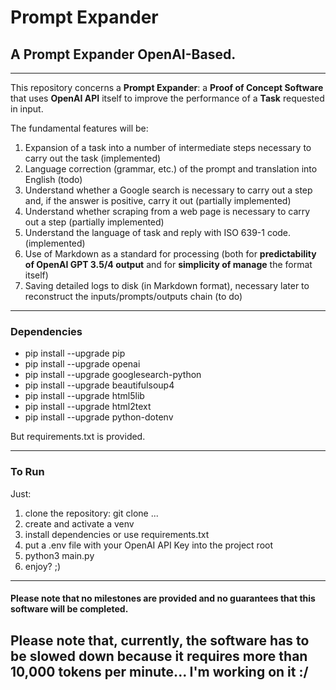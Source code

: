 # Prompt Expander

## A Prompt Expander OpenAI-Based.

---

This repository concerns a **Prompt Expander**: a **Proof of Concept Software** that uses **OpenAI API** itself to improve the performance of a **Task** requested in input.

The fundamental features will be:
1) Expansion of a task into a number of intermediate steps necessary to carry out the task (implemented)
2) Language correction (grammar, etc.) of the prompt and translation into English (todo) 
3) Understand whether a Google search is necessary to carry out a step and, if the answer is positive, carry it out (partially implemented)
4) Understand whether scraping from a web page is necessary to carry out a step (partially implemented)
5) Understand the language of task and reply with ISO 639-1 code. (implemented)
6) Use of Markdown as a standard for processing (both for **predictability of OpenAI GPT 3.5/4 output** and for **simplicity of manage** the format itself)
7) Saving detailed logs to disk (in Markdown format), necessary later to reconstruct the inputs/prompts/outputs chain (to do)

---

### Dependencies
- pip install --upgrade pip
- pip install --upgrade openai
- pip install --upgrade googlesearch-python
- pip install --upgrade beautifulsoup4
- pip install --upgrade html5lib
- pip install --upgrade html2text
- pip install --upgrade python-dotenv

But requirements.txt is provided.

---

### To Run
Just:
1) clone the repository: git clone ...
2) create and activate a venv
3) install dependencies or use requirements.txt
4) put a .env file with your OpenAI API Key into the project root
5) python3 main.py
6) enjoy? ;)

---

#### Please note that no milestones are provided and no guarantees that this software will be completed.

## Please note that, currently, the software has to be slowed down because it requires more than 10,000 tokens per minute... I'm working on it :/
